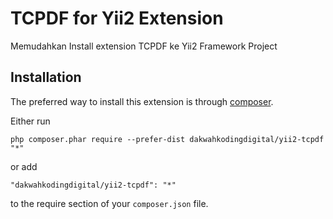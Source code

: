TCPDF for Yii2 Extension
========================
Memudahkan Install extension TCPDF ke Yii2 Framework Project

Installation
------------

The preferred way to install this extension is through [composer](http://getcomposer.org/download/).

Either run

```
php composer.phar require --prefer-dist dakwahkodingdigital/yii2-tcpdf "*"
```

or add

```
"dakwahkodingdigital/yii2-tcpdf": "*"
```

to the require section of your `composer.json` file.
